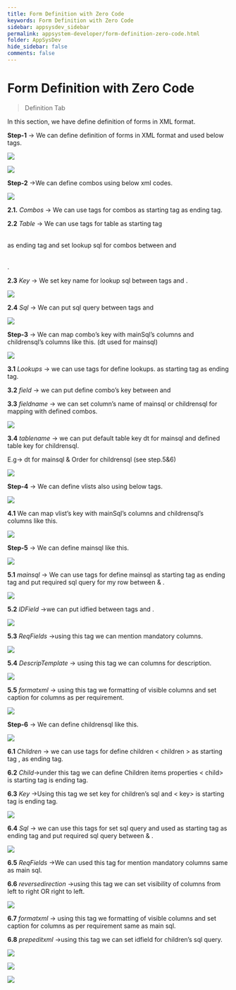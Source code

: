 ```yaml
---
title: Form Definition with Zero Code
keywords: Form Definition with Zero Code
sidebar: appsysdev_sidebar
permalink: appsystem-developer/form-definition-zero-code.html
folder: AppSysDev
hide_sidebar: false
comments: false
---
```



# Form Definition with Zero Code

>Definition Tab 

In this section, we have define definition of forms in XML format.

**Step-1** -> We can define definition of forms in XML format and used below tags.
 
![](/images/definition-form-example.jpg)

![](/images/definition-form-tag.png)


**Step-2** ->We can define combos using below xml codes.

![](/images/definition-define-combo.png)

**2.1.** *Combos* -> We can use tags for combos <combos> as starting tag </combos> as ending tag.

**2.2** *Table* -> We can use tags for table <table> as starting tag </table> as ending tag and set lookup sql for combos between <table> and </table>.

**2.3** *Key* -> We set key name for lookup sql between tags <key> and </key>.
   
![](/images/definition-key-example.jpg)

**2.4** *Sql* -> We can put sql query between tags <sql> and </sql>

![](/images/definition-sql-example.jpg)

**Step-3** -> We can map combo’s key with mainSql’s columns and childrensql’s columns like this. (dt used for mainsql)

![](/images/definition-map-combokey.png)

**3.1** *Lookups* -> we can use tags for define lookups. <lookups> as starting tag </lookups> as ending tag.

**3.2** *field* -> we can put define combo’s key between <key> and </key> 

**3.3** *fieldname* -> we can set column’s name of mainsql or childrensql for mapping with defined combos.

![](/images/definition-fieldname-example.jpg)


**3.4** *tablename* -> we can put default table key dt for mainsql and defined table key for childrensql. 

  E.g-> dt for mainsql & Order for childrensql (see step.5&6)

![](/images/definition-tablename-order.png)


**Step-4** -> We can define vlists also using below tags.

![](/images/definition-define-vlist.png)


**4.1** We can map vlist’s key with mainSql’s columns and childrensql’s columns like this.

![](/images/definition-map-vlistkey.png)

**Step-5** -> We can define mainsql like this. 

![](/images/definition-define-mainsql.png)

**5.1** *mainsql* -> We can use tags for define mainsql <mainsql> as starting tag </mainsql> as ending tag and put required sql query for my row between <mainsql> & <mainsql>.

![](/images/definition-mainsql-example.jpg)


**5.2** *IDField* ->we can put idfied between tags <IDField> and </IDField>.

![](/images/definition-idfield-example.jpg)

**5.3** *ReqFields* ->using this tag we can mention mandatory columns.

![](/images/definition-reqfields-example.jpg)

**5.4** *DescripTemplate* -> using this tag we can columns for description.

![](/images/definition-descriptemplate-example.jpg)

**5.5** *formatxml* -> using this tag we formatting of visible columns and set caption for columns as per requirement.

![](/images/definition-formatxml-example.jpg)

	 
**Step-6** -> We can define childrensql like this.

![](/images/definition-define-childrensql.png)

**6.1** *Children* -> we can use tags for define children < children > as starting tag ,</children > as ending tag.

**6.2** *Child*->under this tag we can define Children items properties < child> is starting tag </child > is ending tag.

**6.3** *Key* ->Using this tag we set key for children’s sql and < key> is starting tag </key> is ending tag. 

![](/images/definition-key2-example.jpg)

**6.4** *Sql* -> we can use this tags for set sql query and used <sql> as starting tag </sql> as ending tag and put required sql query between <sql> & <sql>.

![](/images/definition-sql2-example.jpg)

**6.5** *ReqFields* ->We can used this tag for mention mandatory columns same as main sql.

**6.6** *reversedirection* ->using this tag we can set visibility of columns from left to right OR right to left.

![](/images/definition-reversedirection-example.jpg)


**6.7** *formatxml* -> using this tag we formatting of visible columns and set caption for columns as per requirement same as main sql.

**6.8** *prepeditxml* ->using this tag we can set idfield for children’s sql query.

![](/images/definition-prepeditxml-example.jpg)
   
![](/images/weboutput-salesorder-heading.png)

![](/images/definition-weboutput-salesorder.png)

